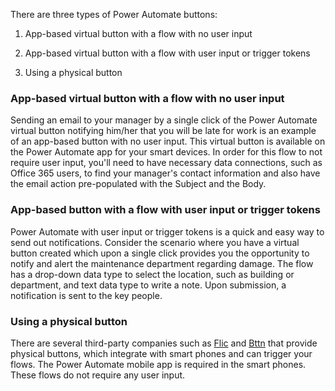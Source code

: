 There are three types of Power Automate buttons:

1.  App-based virtual button with a flow with no user input

1.  App-based virtual button with a flow with user input or trigger tokens

1.  Using a physical button

### App-based virtual button with a flow with no user input

Sending an email to your manager by a single click of the Power Automate
virtual button notifying him/her that you will be late for work is an
example of an app-based button with no user input. This virtual button
is available on the Power Automate app for your smart devices. In order
for this flow to not require user input, you'll need to have necessary
data connections, such as Office 365 users, to find your manager's
contact information and also have the email action pre-populated with
the Subject and the Body.

### App-based button with a flow with user input or trigger tokens

Power Automate with user input or trigger tokens is a quick and easy way
to send out notifications. Consider the scenario where you have a
virtual button created which upon a single click provides you the
opportunity to notify and alert the maintenance department regarding
damage. The flow has a drop-down data type to select the location, such
as building or department, and text data type to write a note. Upon
submission, a notification is sent to the key people.

### Using a physical button

There are several third-party companies such as [Flic](https://flic.io/?azure-portal=true)
and [Bttn](https://bt.tn/?azure-portal=true) that provide physical buttons, which integrate
with smart phones and can trigger your flows. The Power Automate mobile
app is required in the smart phones. These flows do not require any user
input.

